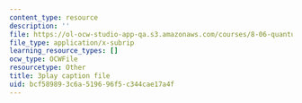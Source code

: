 ```yaml
---
content_type: resource
description: ''
file: https://ol-ocw-studio-app-qa.s3.amazonaws.com/courses/8-06-quantum-physics-iii-spring-2018/bcf589893c6a519696f5c344cae17a4f_G-5KHKrNPMs.vtt
file_type: application/x-subrip
learning_resource_types: []
ocw_type: OCWFile
resourcetype: Other
title: 3play caption file
uid: bcf58989-3c6a-5196-96f5-c344cae17a4f
---
```

